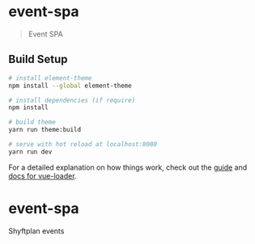 # event-spa

> Event SPA

## Build Setup

``` bash
# install element-theme
npm install --global element-theme

# install dependencies (if require)
npm install

# build theme
yarn run theme:build

# serve with hot reload at localhost:8080
yarn run dev
```

For a detailed explanation on how things work, check out the [guide](http://vuejs-templates.github.io/webpack/) and [docs for vue-loader](http://vuejs.github.io/vue-loader).
# event-spa
Shyftplan events

